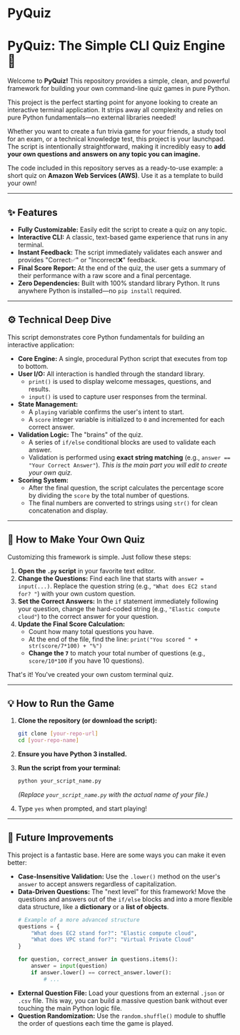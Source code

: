 # PyQuiz
# PyQuiz: The Simple CLI Quiz Engine 🚀

Welcome to **PyQuiz!** This repository provides a simple, clean, and powerful framework for building your own command-line quiz games in pure Python.

This project is the perfect starting point for anyone looking to create an interactive terminal application. It strips away all complexity and relies on pure Python fundamentals—no external libraries needed!

Whether you want to create a fun trivia game for your friends, a study tool for an exam, or a technical knowledge test, this project is your launchpad. The script is intentionally straightforward, making it incredibly easy to **add your own questions and answers on any topic you can imagine.**

The code included in this repository serves as a ready-to-use example: a short quiz on **Amazon Web Services (AWS)**. Use it as a template to build your own!

---

## ✨ Features

* **Fully Customizable:** Easily edit the script to create a quiz on any topic.
* **Interactive CLI:** A classic, text-based game experience that runs in any terminal.
* **Instant Feedback:** The script immediately validates each answer and provides "Correct✅" or "Incorrect❌" feedback.
* **Final Score Report:** At the end of the quiz, the user gets a summary of their performance with a raw score and a final percentage.
* **Zero Dependencies:** Built with 100% standard library Python. It runs anywhere Python is installed—no `pip install` required.

---

## ⚙️ Technical Deep Dive

This script demonstrates core Python fundamentals for building an interactive application:

* **Core Engine:** A single, procedural Python script that executes from top to bottom.
* **User I/O:** All interaction is handled through the standard library.
    * `print()` is used to display welcome messages, questions, and results.
    * `input()` is used to capture user responses from the terminal.
* **State Management:**
    * A `playing` variable confirms the user's intent to start.
    * A `score` integer variable is initialized to `0` and incremented for each correct answer.
* **Validation Logic:** The "brains" of the quiz.
    * A series of `if/else` conditional blocks are used to validate each answer.
    * Validation is performed using **exact string matching** (e.g., `answer == "Your Correct Answer"`). *This is the main part you will edit to create your own quiz.*
* **Scoring System:**
    * After the final question, the script calculates the percentage score by dividing the `score` by the total number of questions.
    * The final numbers are converted to strings using `str()` for clean concatenation and display.

---

## 🚀 How to Make Your Own Quiz

Customizing this framework is simple. Just follow these steps:

1.  **Open the `.py` script** in your favorite text editor.
2.  **Change the Questions:** Find each line that starts with `answer = input(...)`. Replace the question string (e.g., `"What does EC2 stand for? "`) with your own custom question.
3.  **Set the Correct Answers:** In the `if` statement immediately following your question, change the hard-coded string (e.g., `"Elastic compute cloud"`) to the correct answer for your question.
4.  **Update the Final Score Calculation:**
    * Count how many total questions you have.
    * At the end of the file, find the line: `print("You scored " + str(score/7*100) + "%")`
    * **Change the `7`** to match your total number of questions (e.g., `score/10*100` if you have 10 questions).

That's it! You've created your own custom terminal quiz.

---

## 💡 How to Run the Game

1.  **Clone the repository (or download the script):**
    ```bash
    git clone [your-repo-url]
    cd [your-repo-name]
    ```

2.  **Ensure you have Python 3 installed.**

3.  **Run the script from your terminal:**
    ```bash
    python your_script_name.py
    ```
    *(Replace `your_script_name.py` with the actual name of your file.)*

4.  Type `yes` when prompted, and start playing!

---

## 🔮 Future Improvements

This project is a fantastic base. Here are some ways you can make it even better:

* **Case-Insensitive Validation:** Use the `.lower()` method on the user's `answer` to accept answers regardless of capitalization.
* **Data-Driven Questions:** The "next level" for this framework! Move the questions and answers out of the `if/else` blocks and into a more flexible data structure, like a **dictionary** or a **list of objects**.
    ```python
    # Example of a more advanced structure
    questions = {
        "What does EC2 stand for?": "Elastic compute cloud",
        "What does VPC stand for?": "Virtual Private Cloud"
    }
    
    for question, correct_answer in questions.items():
        answer = input(question)
        if answer.lower() == correct_answer.lower():
            # ...
    ```
* **External Question File:** Load your questions from an external `.json` or `.csv` file. This way, you can build a massive question bank without ever touching the main Python logic file.
* **Question Randomization:** Use the `random.shuffle()` module to shuffle the order of questions each time the game is played.
